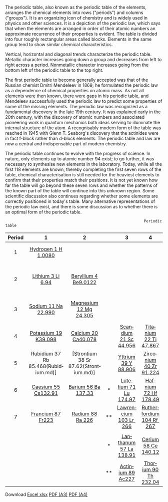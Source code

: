 ﻿The periodic table, also known as the periodic table of the elements, arranges the chemical elements into rows ("periods") and columns ("groups"). It is an organizing icon of chemistry and is widely used in physics and other sciences. It is a depiction of the periodic law, which says that when the elements are arranged in order of their atomic numbers an approximate recurrence of their properties is evident. The table is divided into four roughly rectangular areas called blocks. Elements in the same group tend to show similar chemical characteristics.

Vertical, horizontal and diagonal trends characterize the periodic table. Metallic character increases going down a group and decreases from left to right across a period. Nonmetallic character increases going from the bottom left of the periodic table to the top right.

The first periodic table to become generally accepted was that of the Russian chemist Dmitri Mendeleev in 1869; he formulated the periodic law as a dependence of chemical properties on atomic mass. As not all elements were then known, there were gaps in his periodic table, and Mendeleev successfully used the periodic law to predict some properties of some of the missing elements. The periodic law was recognized as a fundamental discovery in the late 19th century. It was explained early in the 20th century, with the discovery of atomic numbers and associated pioneering work in quantum mechanics both ideas serving to illuminate the internal structure of the atom. A recognisably modern form of the table was reached in 1945 with Glenn T. Seaborg's discovery that the actinides were in fact f-block rather than d-block elements. The periodic table and law are now a central and indispensable part of modern chemistry.

The periodic table continues to evolve with the progress of science. In nature, only elements up to atomic number 94 exist; to go further, it was necessary to synthesise new elements in the laboratory. Today, while all the first 118 elements are known, thereby completing the first seven rows of the table, chemical characterisation is still needed for the heaviest elements to confirm that their properties match their positions. It is not yet known how far the table will go beyond these seven rows and whether the patterns of the known part of the table will continue into this unknown region. Some scientific discussion also continues regarding whether some elements are correctly positioned in today's table. Many alternative representations of the periodic law exist, and there is some discussion as to whether there is an optimal form of the periodic table.

                                                                  Periodic table

|Period|1|2||3|4|5|6|7|8|9|10|11|12|13|14|15|16|17|18|
| :--: | :--: | :--: | :--: | :--: | :--: | :--: | :--: | :--: | :--: | :--: | :--: | :--: | :--: | :--: | :--: | :--: | :--: | :--: | :--: |
|1|[Hydro­gen 1 H​ 1.0080](Hydro­gen.md)| | ||||||||||||||||[He­lium 2 He 4.0026](He­lium.md)|
|2|[Lith­ium 3 Li​ 6.94](Lith­ium.md)|[Beryl­lium 4 Be ​9.0122](Beryl­lium.md)||||||||||||[Boron 5 B​ 10.81](Boron.md)|[Carbon 6 C ​12.011](Carbon.md)|[Nitro­gen 7 N ​14.007](Nitro­gen.md)|[Oxy­gen 8 O​ 15.999](Oxy­gen.md)|Fluor­ine 9 F ​18.998](Fluor­ine.md)|[Neon 10 Ne 20.180](Neon.md)|
|3|[So­dium 11 Na ​22.990](So­dium.md)|[Magne­sium 12 Mg ​24.305](Magne­sium.md)||||||||||||[Alumin­ium 13 A l​26.982](Alumin­ium.md)|[Sili­con 14S i ​28.085](Sili­con.md)|[Phos­phorus 15 P​ 30.974](.md)|[Sulfur 16 S​ 32.06](.md)|[Chlor­ine 17 C l35.45](.md)|[Argon 18 Ar​ 39.95](.md)|
|4|[Potas­sium 19 K ​39.098](Potas­sium.md)|[Cal­cium 20 Ca​ 40.078](Cal­cium.md)||[Scan­dium 21 Sc​ 44.956](Scan­dium.md)|[Tita­nium 22 Ti​ 47.867](Tita­nium.md)|[Vana­dium 23 V​ 50.942](.md)|[Chrom­ium 24 Cr ​51.996](.md)|[Manga­nese 25 Mn​ 54.938](.md)|[Iron 26 Fe​ 55.845](.md)|[Cobalt 27 Co​ 58.933](.md)|[Nickel 28 Ni ​58.693](.md)|[Copper 29 Cu​ 63.546](Vana­dium.md)|[Zinc 30 Zn​ 65.38](Zinc.md)|[Gallium 31 Ga ​69.723](Gallium.md)|[Germa­nium 32 Ge​ 72.630](Germa­nium.md)|[Arsenic 33 As​ 74.92](Arsenic.md)|[Sele­nium 34 Se​ 78.971](Sele­nium.md)|[Bromine 35 Br ​79.904](Bromine.md)|[Kryp­ton 36 Kr​ 83.798](Kryp­ton.md)|[Indium 49 In ​114.82](Indium.md)|[Tin 50 Sn ​118.71](Tin.md)|[Anti­mony 51 Sb ​121.76](Anti­mony.md)|[Tellur­ium 52 Te ​127.60](Tellur­ium.md)|[Iodine 53 I ​126.90](Iodine.md)|[Xenon 54 Xe 131.29(Xenon.md)]|[Thallium 81 Tl ​204.38](Thallium.md)|[Lead 82 Pb​ 207.2](Lead.md)|[Bis­muth 83 Bi​ 208.98](Bis­muth.md)|[Polo­nium 84 Po​209](Polo­nium.md)|[Asta­tine 85 At ​210](Asta­tine.md)|[Radon 86 Rn ​222](Radon.md)|
|5| Rubid­ium 37 Rb​ 85.468(Rubid­ium.md)]|[Stront­ium 38 Sr ​87.62(Stront­ium.md)]||[Yttrium 39 Y ​88.906](Yttrium.md)|[Zirco­nium 40 Zr ​91.224](Zirco­nium.md)|[Nio­bium 41 Nb​ 92.906](Nio­bium.md)|[Molyb­denum 42 Mo​ 95.95](Molyb­denum.md)|[Tech­netium 43 Tc ​97](Tech­netium.md)|[Ruthe­nium 44 Ru​ 101.07](Ruthe­nium.md)|[Rho­dium 45 Rh ​102.91](Rho­dium.md)|[Pallad­ium 46 Pd​ 106.42](Pallad­ium.md)|[Silver 47 Ag​ 107.87](Silver.md)|[Cad­mium 48 Cd​ 112.41](Cad­mium.md)|[Indium 49 In​ 114.82](Indium.md)|[Tin 50 Sn​ 118.71](Tin.md)|[Anti­mony 51 Sb​ 121.76](Anti­mony.md)|[Tellur­ium 52 Te​ 127.60](Tellur­ium.md)|[Iodine 53 I ​126.90](Iodine.md)|[Xenon 54 Xe​ 131.29](Xenon.md)|
|6|[Cae­sium 55 Cs​ 132.91](Cae­sium.md)|[Ba­rium 56 Ba ​137.33](Ba­rium.md)|*|[Lute­tium 71 Lu​ 174.97](Lute­tium.md)|[Haf­nium 72 Hf​ 178.49](Haf­nium.md)|[Tanta­lum 73 Ta 180.95](Tanta­lum.md)|[Tung­sten 74 W 183.84](Tung­sten.md)|[Rhe­nium 75 Re 186.21](Rhe­nium.md)|[Os­mium 76O s 190.23](Os­mium.md)|[Iridium 77 Ir 192.22](Iridium.md)|[Plat­inum 78 Pt​ 195.08](Plat­inum.md)|[Gold 79 Au​ 196.97](Gold.md)|[Mer­cury 80 Hg ​200.59](Mer­cury.md)|[Thallium 81 T l​204.38](Thallium.md)|[Lead 82 Pb​ 207.2B](Lead.md)|[Is­muth 83 Bi ​208.98](Is­muth.md)|[Polo­nium 84 Po 209](Polo­nium.md)|[Asta­tine 85 At​ 210](Asta­tine.md)|[Radon 86 Rn​ 222](Radon.md)|
|7|[Fran­cium 87 Fr ​223](Fran­cium.md)|[Ra­dium 88 Ra 226](Ra­dium.md)|**|[Lawren­cium 103 Lr ​266](Lawren­cium.md)|[Ruther­fordium 104 Rf ​267](Ruther­fordium.md)|[Dub­nium 105 Db ​268](Dub­nium.md)|[Sea­borgium 106 Sg ​269](Sea­borgium.md)|[Bohr­ium 107 Bh ​270](Bohr­ium.md)|[Has­sium 108 Hs ​269](Has­sium.md)|[Meit­nerium 109 Mt ​278](Meitnerium.md)|[Darm­stadtium 110 Ds ​281](Darm­stadtium.md)|[Roent­genium 111 Rg ​282](Roent­geniu.md)|[Coper­nicium 112 Cn ​285](Coper­nicium.md)|[Nihon­ium 113 Nh​ 286](Nihon­ium.md)|[Flerov­ium 114 Fl ​289](Flerov­ium.md)|[Moscov­ium 115 Mc​ 290](Moscov­ium.md)|[Liver­morium 116 Lv​ 293](Liver­morium.md)|[Tenness­ine 117 Ts​ 294](Tenness­ine.md)|[Oga­nesson 118 Og ​294](Oga­nesson.md)|
||
||||*|[Lan­thanum 57 La ​138.91](Lan­thanum.md)|[Cerium 58 Ce ​140.12](Cerium.md)|[Praseo­dymium 59 Pr ​140.91](Praseo­dymium.md)|[Neo­dymium 60 Nd ​144.24](Neo­dymium.md)|[Prome­thium 61 Pm ​145](Prome­thium.md)|[Sama­rium 62 Sm ​150.36](Sama­rium.md)|[Europ­ium 63 Eu ​151.96](Europ­ium.md)|[Gadolin­ium 64 Gd ​157.25](Gadolin­ium.md)|[Ter­bium 65 Tb ​158.93](Ter­bium.md)|[Dyspro­sium 66 Dy ​162.50](Dyspro­sium.md)|[Hol­mium 67 Ho ​164.93](Hol­mium.md)|[Erbium 68 Er ​167.26](Erbium.md)|[Thulium 69 Tm ​168.93](Thulium.md)|[Ytter­bium 70 Yb ​173.05](Ytter­bium.md)|
||||**|[Actin­ium 89 Ac ​227](Actin­ium.md)|[Thor­ium 90 Th ​232.04](Thor­ium.md)|[Protac­tinium 91 Pa ​231.04](Protac­tinium.md)|[Ura­nium 92 U ​238.03](Ura­nium.md)|[Neptu­nium 93 Np ​237](Neptu­nium.md)|[Pluto­nium 94 Pu ​244](Pluto­nium.md)|[Ameri­cium 95 Am ​243](Ameri­cium.md)|[Curium 96 Cm ​247](Curium.md)|[Berkel­ium 97 Bk ​247](Berkel­ium.md)|[Califor­nium 98 Cf 251](Califor­nium.md)|[Einstei­nium 99 Es ​252](Einstei­nium.md)|Fer­mium 100 Fm 257](Fer­mium.md)|[Mende­levium 101 Md ​258](Mende­levium.md)|[Nobel­ium 102 No ​259](Nobel­ium.md)|

Download
[Excel xlsx](https://computeexpert.com/english-blog/excel-tips-and-trick/program/periodic-table-of-elements/periodic-table-of-elements.xlsx)
[PDF (A3)](https://computeexpert.com/english-blog/excel-tips-and-trick/program/periodic-table-of-elements/a3-periodic-table-of-elements.pdf)
[PDF (A4)](https://computeexpert.com/english-blog/excel-tips-and-trick/program/periodic-table-of-elements/a4-periodic-table-of-elements.pdf)
